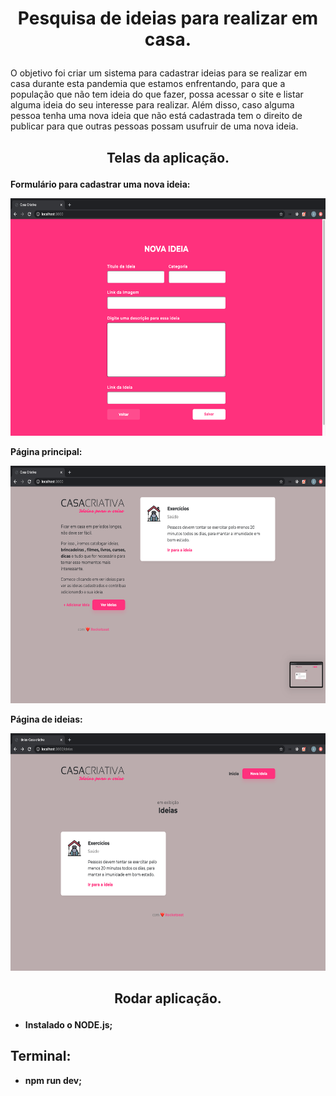 # <p align="center"> Pesquisa de ideias para realizar em casa. </p>

O objetivo foi criar um sistema para cadastrar ideias para se realizar em casa durante esta pandemia que estamos enfrentando, para que a população que não tem ideia do que fazer, possa acessar o site e listar alguma ideia do seu interesse para realizar. Além disso, caso alguma pessoa tenha uma nova ideia que não está cadastrada tem o direito de publicar para que outras pessoas possam usufruir de uma nova ideia.

## <p align="center"> Telas da aplicação. </p>

**Formulário para cadastrar uma nova ideia:** 

<p align="center">
  <img width="600" height="380" src="https://github.com/otavioluism/search_ideas_to_home/blob/master/development/assets/form.png">
</p>

**Página principal:** 

 <p align="center">
  <img width="600" height="380" src="https://github.com/otavioluism/search_ideas_to_home/blob/master/development/assets/pd_index.png">
</p>


**Página de ideias:** 

<p align="center">
  <img width="600" height="380" src="https://github.com/otavioluism/search_ideas_to_home/blob/master/development/assets/pg_ideas.png">
</p>

## <p align="center"> Rodar aplicação. </p>

 * **Instalado o NODE.js;** 
## Terminal: 
 * **npm run dev;**
